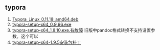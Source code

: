 ## typora
1. [Typora_Linux_0.11.18_amd64.deb](https://github.com/DawnFlowers/software/releases/download/software/Typora_Linux_0.11.18_amd64.deb)
2. [typora-setup-x64_0.9.96.exe](https://github.com/DawnFlowers/software/releases/download/software/typora-setup-x64_0.9.96.exe)
3. [typora-setup-x64_1.8.10.exe.有故障](https://github.com/DawnFlowers/software/releases/download/software/Typora_X64_1.8.10.rar) 旧版中pandoc格式转换不支持设置参数，这个可以
4. [typora-setup-x64-1.9.5安装包](https://github.com/DawnFlowers/software/releases/download/software/typora-setup-x64-1.9.5.exe)[补丁](https://github.com/DawnFlowers/software/releases/download/software/Typroa_Activation_Script.7z)
